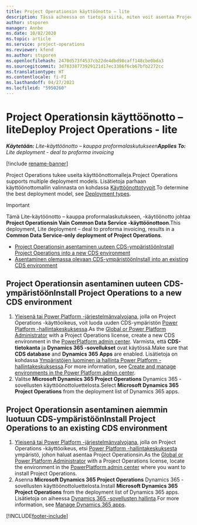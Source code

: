 ```yaml
---
title: Project Operationsin käyttöönotto – lite
description: Tässä aiheessa on tietoja siitä, miten voit asentaa Project Operationsin lite – kauppa proformalaskutukseen -käyttöönoton.
author: stsporen
manager: Annbe
ms.date: 10/02/2020
ms.topic: article
ms.service: project-operations
ms.reviewer: kfend
ms.author: stsporen
ms.openlocfilehash: 2470d573f4537cb22de4dbd98caff148cbe0bda3
ms.sourcegitcommit: 3d78338773929121d17ec3386f6cb67bfb2272cc
ms.translationtype: HT
ms.contentlocale: fi-FI
ms.lasthandoff: 04/27/2021
ms.locfileid: "5950260"
---
```

# <a name="deploy-project-operations---lite"></a><span data-ttu-id="f5e0e-103">Project Operationsin käyttöönotto – lite</span><span class="sxs-lookup"><span data-stu-id="f5e0e-103">Deploy Project Operations - lite</span></span>

<span data-ttu-id="f5e0e-104">_**Käytetään:** Lite-käyttöönotto – kauppa proformalaskutukseen_</span><span class="sxs-lookup"><span data-stu-id="f5e0e-104">_**Applies To:** Lite deployment - deal to proforma invoicing_</span></span>

[!include [rename-banner](~/includes/cc-data-platform-banner.md)]

<span data-ttu-id="f5e0e-105">Project Operations tukee useita käyttöönottomalleja.</span><span class="sxs-lookup"><span data-stu-id="f5e0e-105">Project Operations supports multiple deployment models.</span></span> <span data-ttu-id="f5e0e-106">Lisätietoja parhaan käyttöönottomallin valinnasta on kohdassa [Käyttöönottotyypit](determine-deployment-type.md).</span><span class="sxs-lookup"><span data-stu-id="f5e0e-106">To determine the best deployment model, see [Deployment types](determine-deployment-type.md).</span></span>


> [!IMPORTANT]
> <span data-ttu-id="f5e0e-107">Tämä Lite-käytöönotto – kauppa proformalaskutukseen, -käytöönotto johtaa **Project Operationsin Vain Common Data Service -käyttöönottoon**.</span><span class="sxs-lookup"><span data-stu-id="f5e0e-107">This deployment, Lite deployment – deal to proforma invoicing, results in a **Common Data Service-only deployment of Project Operations**.</span></span>

- [<span data-ttu-id="f5e0e-108">Project Operationsin asentaminen uuteen CDS-ympäristöön</span><span class="sxs-lookup"><span data-stu-id="f5e0e-108">Install Project Operations into a new CDS environment</span></span>](#new)
- [<span data-ttu-id="f5e0e-109">Asentaminen olemassa olevaan CDS-ympäristöön</span><span class="sxs-lookup"><span data-stu-id="f5e0e-109">Install into an existing CDS environment</span></span>](#existing)



## <a name="install-project-operations-to-a-new-cds-environment"></a><a name="new"></a><span data-ttu-id="f5e0e-110">Project Operationsin asentaminen uuteen CDS-ympäristöön</span><span class="sxs-lookup"><span data-stu-id="f5e0e-110">Install Project Operations to a new CDS environment</span></span>

1. <span data-ttu-id="f5e0e-111">[Yleisenä tai Power Platform -järjestelmänvalvojana](/power-platform/admin/global-service-administrators-can-administer-without-license), jolla on Project Operations -käyttöoikeus, voit luoda uuden CDS-ympäristön [Power Platform -hallintakeskuksessa](https://admin.powerplatform.com).</span><span class="sxs-lookup"><span data-stu-id="f5e0e-111">As the [Global or Power Platform Administrator](/power-platform/admin/global-service-administrators-can-administer-without-license) with a Project Operations license, create a new CDS environment in the [PowerPlatform admin center](https://admin.powerplatform.com).</span></span> <span data-ttu-id="f5e0e-112">Varmista, että **CDS-tietokanta** ja **Dynamics 365 -sovellukset** ovat käytössä.</span><span class="sxs-lookup"><span data-stu-id="f5e0e-112">Make sure that **CDS database** and **Dynamics 365 Apps** are enabled.</span></span> <span data-ttu-id="f5e0e-113">Lisätietoja on kohdassa [Ympäristöjen luominen ja hallinta Power Platform -hallintakeskuksessa](/power-platform/admin/create-environment#create-an-environment-in-the-power-platform-admin-center).</span><span class="sxs-lookup"><span data-stu-id="f5e0e-113">For more information, see [Create and manage environments in the Power Platform admin center](/power-platform/admin/create-environment#create-an-environment-in-the-power-platform-admin-center).</span></span>
2. <span data-ttu-id="f5e0e-114">Valitse **Microsoft Dynamics 365 Project Operations** Dynamics 365 -sovellusten käyttöönottoluettelosta.</span><span class="sxs-lookup"><span data-stu-id="f5e0e-114">Select **Microsoft Dynamics 365 Project Operations** from the deployment list of Dynamics 365 apps.</span></span>


## <a name="install-project-operations-to-an-existing-cds-environment"></a><a name="existing"></a><span data-ttu-id="f5e0e-115">Project Operationsin asentaminen aiemmin luotuun CDS-ympäristöön</span><span class="sxs-lookup"><span data-stu-id="f5e0e-115">Install Project Operations to an existing CDS environment</span></span>

1. <span data-ttu-id="f5e0e-116">[Yleisenä tai Power Platform -järjestelmänvalvojana](/power-platform/admin/global-service-administrators-can-administer-without-license), jolla on Project Operations -käyttöoikeus, etsi [Power Platform -hallintakeskuksesta](https://admin.powerplatform.com) ympäristö, johon haluat asentaa Project Operationsin.</span><span class="sxs-lookup"><span data-stu-id="f5e0e-116">As the [Global or Power Platform Administrator](/power-platform/admin/global-service-administrators-can-administer-without-license) with a Project Operations license, locate the environment in the [PowerPlatform admin center](https://admin.powerplatform.com) where you want to install Project Operations.</span></span>
2. <span data-ttu-id="f5e0e-117">Asenna **Microsoft Dynamics 365 Project Operations** Dynamics 365 -sovellusten käyttöönottoluettelosta.</span><span class="sxs-lookup"><span data-stu-id="f5e0e-117">Install **Microsoft Dynamics 365 Project Operations** from the deployment list of Dynamics 365 apps.</span></span> <span data-ttu-id="f5e0e-118">Lisätietoja on aiheessa [Dynamics 365 -sovellusten hallinta](/power-platform/admin/manage-apps).</span><span class="sxs-lookup"><span data-stu-id="f5e0e-118">For more information, see [Manage Dynamics 365 apps](/power-platform/admin/manage-apps).</span></span>




[!INCLUDE[footer-include](../includes/footer-banner.md)]